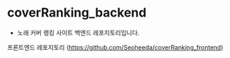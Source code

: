 # coverRanking_backend
- 노래 커버 랭킹 사이트 백엔드 레포지토리입니다.


프론트엔드 레포지토리 (https://github.com/Seoheeda/coverRanking_frontend)
